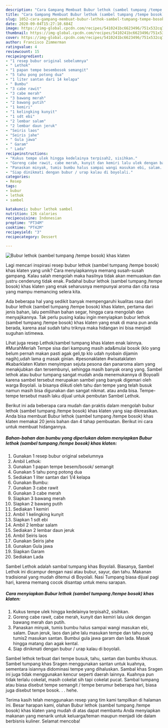 ```yaml
---
description: "Cara Gampang Membuat Bubur lethok (sambel tumpang /tempe bosok) khas klaten Anti Gagal"
title: "Cara Gampang Membuat Bubur lethok (sambel tumpang /tempe bosok) khas klaten Anti Gagal"
slug: 1052-cara-gampang-membuat-bubur-lethok-sambel-tumpang-tempe-bosok-khas-klaten-anti-gagal
date: 2020-09-04T15:27:10.684Z
image: https://img-global.cpcdn.com/recipes/5410241bc6623496/751x532cq70/bubur-lethok-sambel-tumpang-tempe-bosok-khas-klaten-foto-resep-utama.jpg
thumbnail: https://img-global.cpcdn.com/recipes/5410241bc6623496/751x532cq70/bubur-lethok-sambel-tumpang-tempe-bosok-khas-klaten-foto-resep-utama.jpg
cover: https://img-global.cpcdn.com/recipes/5410241bc6623496/751x532cq70/bubur-lethok-sambel-tumpang-tempe-bosok-khas-klaten-foto-resep-utama.jpg
author: Francisco Zimmerman
ratingvalue: 4
reviewcount: 15
recipeingredient:
- "1 resep bubur original sebelumnya"
- " Lethok"
- "1 papan tempe besembosok semangit"
- "5 tahu pong potong dua"
- "1 liter santan dari 14 kelapa"
- " Bumbu"
- "3 cabe rawit"
- "3 cabe merah"
- "3 bawang merah"
- "2 bawang putih"
- "1 kemiri"
- "1 kelingking kunyit"
- "1 sdt ebi"
- "2 lembar salam"
- "2 lembar daun jeruk"
- "Seiris laos"
- "Seiris jahe"
- " Gula jawa"
- " Garam"
- " Lada"
recipeinstructions:
- "Kukus tempe ulek hingga kedelainya terpisah2, sisihkan."
- "Goreng cabe rawit, cabe merah, kunyit dan kemiri lalu ulek dengan bawang merah dan putih."
- "Panaskan minyak, tumis bumbu halus sampai wangi masukan ebi, salam. Daun jeruk, laos dan jahe lalu masukan tempe dan tahu pong tumis2 masukan santan. Bumbui gula jawa garam dan lada. Masak hingga matang dan agak kental."
- "Siap dinikmati dengan bubur / urap kalau di boyolali."
categories:
- Resep
tags:
- bubur
- lethok
- sambel

katakunci: bubur lethok sambel 
nutrition: 126 calories
recipecuisine: Indonesian
preptime: "PT34M"
cooktime: "PT42M"
recipeyield: "3"
recipecategory: Dessert

---
```



![Bubur lethok (sambel tumpang /tempe bosok) khas klaten](https://img-global.cpcdn.com/recipes/5410241bc6623496/751x532cq70/bubur-lethok-sambel-tumpang-tempe-bosok-khas-klaten-foto-resep-utama.jpg)

Lagi mencari inspirasi resep bubur lethok (sambel tumpang /tempe bosok) khas klaten yang unik? Cara menyiapkannya memang susah-susah gampang. Kalau salah mengolah maka hasilnya tidak akan memuaskan dan justru cenderung tidak enak. Padahal bubur lethok (sambel tumpang /tempe bosok) khas klaten yang enak seharusnya mempunyai aroma dan cita rasa yang mampu memancing selera kita.

Ada beberapa hal yang sedikit banyak mempengaruhi kualitas rasa dari bubur lethok (sambel tumpang /tempe bosok) khas klaten, pertama dari jenis bahan, lalu pemilihan bahan segar, hingga cara mengolah dan menyajikannya. Tak perlu pusing kalau ingin menyiapkan bubur lethok (sambel tumpang /tempe bosok) khas klaten yang enak di mana pun anda berada, karena asal sudah tahu triknya maka hidangan ini bisa menjadi suguhan istimewa.

Lihat juga resep Lethok/sambel tumpang khas klaten enak lainnya. #MurahMeriah Tempe sisa dari kampung masih ada&amp;mulai bosok (klo yang belum pernah makan pasti agak geli,tp klo udah nyobain dijamin nagih),udah lama g masak ginian. #pesonaklaten #wisataklaten #kabarklaten Klaten menyimpan sejuta pesona dan panaroma alam yang menakjubkan dan tersembunyi, sehingga masih banyak orang yang. Sambel lethok atau bubur tumpang sangat mudah anda menemukannya di Boyoalli karena sambel tersebut merupakan sambel yang banyak digemari oleh warga Boyolali. ia bisanya diikuti oleh tahu dan tempe yang telah busuk namun masih bisa digunakan dan sangat nikmat. atau anda bisa. Tempe-tempe tersebut masih laku dijual untuk pembutan Sambel Lethok.


Berikut ini ada beberapa cara mudah dan praktis dalam mengolah bubur lethok (sambel tumpang /tempe bosok) khas klaten yang siap dikreasikan. Anda bisa membuat Bubur lethok (sambel tumpang /tempe bosok) khas klaten memakai 20 jenis bahan dan 4 tahap pembuatan. Berikut ini cara untuk membuat hidangannya.

<!--inarticleads1-->

##### Bahan-bahan dan bumbu yang diperlukan dalam menyiapkan Bubur lethok (sambel tumpang /tempe bosok) khas klaten:

1. Gunakan 1 resep bubur original sebelumnya
1. Ambil  Lethok:
1. Gunakan 1 papan tempe besem/bosok/ semangit
1. Gunakan 5 tahu pong potong dua
1. Sediakan 1 liter santan dari 1/4 kelapa
1. Gunakan  Bumbu:
1. Gunakan 3 cabe rawit
1. Gunakan 3 cabe merah
1. Siapkan 3 bawang merah
1. Siapkan 2 bawang putih
1. Sediakan 1 kemiri
1. Ambil 1 kelingking kunyit
1. Siapkan 1 sdt ebi
1. Ambil 2 lembar salam
1. Sediakan 2 lembar daun jeruk
1. Ambil Seiris laos
1. Gunakan Seiris jahe
1. Gunakan  Gula jawa
1. Siapkan  Garam
1. Sediakan  Lada


Sambel Lethok adalah sambal tumpang khas Boyolali. Biasanya, Sambel Lethok ini dicampur dengan nasi atau bubur, sayur, dan tahu. Makanan tradisional yang mudah ditemui di Boyolali. Nasi Tumpang biasa dijual pagi hari, karena memang cocok disantap untuk menu sarapan. 

<!--inarticleads2-->

##### Cara menyiapkan Bubur lethok (sambel tumpang /tempe bosok) khas klaten:

1. Kukus tempe ulek hingga kedelainya terpisah2, sisihkan.
1. Goreng cabe rawit, cabe merah, kunyit dan kemiri lalu ulek dengan bawang merah dan putih.
1. Panaskan minyak, tumis bumbu halus sampai wangi masukan ebi, salam. Daun jeruk, laos dan jahe lalu masukan tempe dan tahu pong tumis2 masukan santan. Bumbui gula jawa garam dan lada. Masak hingga matang dan agak kental.
1. Siap dinikmati dengan bubur / urap kalau di boyolali.


Sambel lethok terbuat dari tempe busuk, tahu, santan dan bumbu khusus. Sambel tumpang khas Sragen menggunakan santan untuk kuahnya, sementara isiannya didominasi tempe yang dihaluskan. Sambal khas Sragen ini juga tidak menggunakan kencur seperti daerah lainnya. Kuahnya pun tidak terlalu cokelat, masih cokelat sih tapi cokelat pucat. Sambal tumpang atau biasa disebut tempe semangit / tempe berumur beberapa hari, biasa juga disebut tempe bosok. . . hehe. 

Terima kasih telah menggunakan resep yang tim kami tampilkan di halaman ini. Besar harapan kami, olahan Bubur lethok (sambel tumpang /tempe bosok) khas klaten yang mudah di atas dapat membantu Anda menyiapkan makanan yang menarik untuk keluarga/teman maupun menjadi ide dalam berbisnis kuliner. Selamat mencoba!
